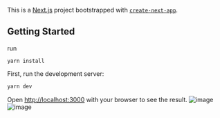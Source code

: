 This is a [Next.js](https://nextjs.org/) project bootstrapped with [`create-next-app`](https://github.com/vercel/next.js/tree/canary/packages/create-next-app).

## Getting Started
run
```
yarn install
```
First, run the development server:

```bash
yarn dev
```

Open [http://localhost:3000](http://localhost:3000) with your browser to see the result.
![image](https://user-images.githubusercontent.com/10894677/118393362-75c96c00-b647-11eb-8094-881cd437cbd9.png)
![image](https://user-images.githubusercontent.com/10894677/118393389-88dc3c00-b647-11eb-864e-03607bffe423.png)
